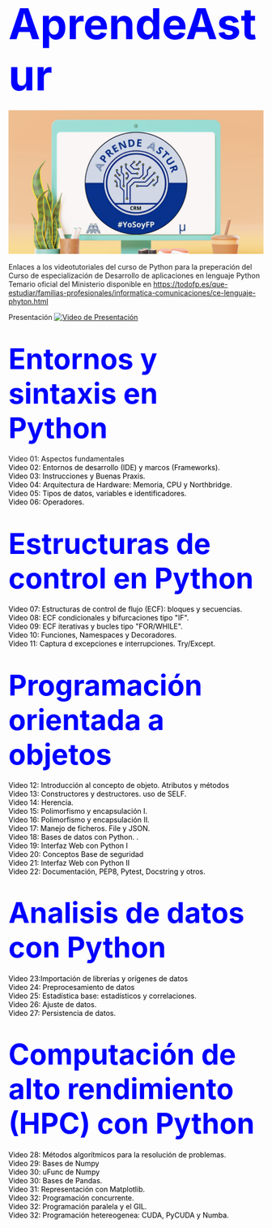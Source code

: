 # <span style="color: blue; font-size: 3em;">AprendeAstur</span>

![Banner](https://github.com/Aprendeastur/main/blob/b499d23d0f70f05f1a72151c41e5acfe1ecf79f6/banner/17.png)

<span style="color: black;"></span>
Enlaces a los videotutoriales del curso de Python para la preperación del Curso de especialización de Desarrollo de aplicaciones en lenguaje Python
Temario oficial del Ministerio disponible en https://todofp.es/que-estudiar/familias-profesionales/informatica-comunicaciones/ce-lenguaje-phyton.html 

Presentación 
[![Video de Presentación](https://img.youtube.com/vi/VIDEO_ID/maxresdefault.jpg)](https://www.youtube.com/watch?v=VIDEO_ID)



# <span style="color: blue; font-size: 2em;">Entornos y sintaxis en Python</span>

Video 01: Aspectos fundamentales  
<span style="color: black;">Video 02: Entornos de desarrollo (IDE) y marcos (Frameworks).</span>  
<span style="color: black;">Video 03: Instrucciones y Buenas Praxis.</span>  
<span style="color: black;">Video 04: Arquitectura de Hardware: Memoria, CPU y Northbridge.</span>  
<span style="color: black;">Video 05: Tipos de datos, variables e identificadores.</span>  
<span style="color: black;">Video 06: Operadores.</span>  


# <span style="color: blue; font-size: 2em;">Estructuras de control en Python</span>
<span style="color: black;">Video 07: Estructuras de control de flujo (ECF): bloques y secuencias.</span>  
<span style="color: black;">Video 08: ECF condicionales y bifurcaciones tipo "IF".</span>  
<span style="color: black;">Video 09: ECF iterativas y bucles tipo "FOR/WHILE".</span>  
<span style="color: black;">Video 10: Funciones, Namespaces y Decoradores. </span>  
<span style="color: black;">Video 11: Captura d excepciones e interrupciones. Try/Except.</span>  

# <span style="color: blue; font-size: 2em;">Programación orientada a objetos</span>
<span style="color: black;">Video 12: Introducción al concepto de objeto. Atributos y métodos</span>  
<span style="color: black;">Video 13: Constructores y destructores. uso de SELF.</span>  
<span style="color: black;">Video 14: Herencia.</span>  
<span style="color: black;">Video 15: Polimorfismo y encapsulación I.</span>  
<span style="color: black;">Video 16: Polimorfismo y encapsulación II.</span>  
<span style="color: black;">Video 17: Manejo de ficheros. File y JSON.</span>  
<span style="color: black;">Video 18: Bases de datos con Python.  .</span>  
<span style="color: black;">Video 19: Interfaz Web con Python I </span>  
<span style="color: black;">Video 20: Conceptos Base de seguridad </span>  
<span style="color: black;">Video 21: Interfaz Web con Python II</span>  
<span style="color: black;">Video 22: Documentación, PEP8, Pytest, Docstring y otros.</span>  

# <span style="color: blue; font-size: 2em;">Analisis de datos con Python</span>
<span style="color: black;">Video 23:Importación de librerías y orígenes de datos </span>  
<span style="color: black;">Video 24: Preprocesamiento de datos </span>  
<span style="color: black;">Video 25: Estadística base: estadísticos y correlaciones.</span>  
<span style="color: black;">Video 26: Ajuste de datos.</span>  
<span style="color: black;">Video 27: Persistencia de datos.</span>  

# <span style="color: blue; font-size: 2em;">Computación de alto rendimiento (HPC) con Python</span>
<span style="color: black;">Video 28: Métodos algorítmicos para la resolución de problemas.</span>  
<span style="color: black;">Video 29: Bases de Numpy</span>  
<span style="color: black;">Video 30: uFunc de Numpy</span>  
<span style="color: black;">Video 30: Bases de Pandas.</span>  
<span style="color: black;">Video 31: Representación con Matplotlib.</span>  
<span style="color: black;">Video 32: Programación concurrente.</span>  
<span style="color: black;">Video 32: Programación paralela y el GIL.</span>  
<span style="color: black;">Video 32: Programación hetereogenea: CUDA, PyCUDA y Numba.</span>  
